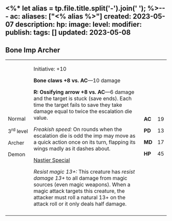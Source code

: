 <%* let alias = tp.file.title.split('-').join(' '); %>---
ac: 
aliases: ["<% alias %>"]
created: 2023-05-07
description: 
hp: 
image: 
level: 
modifier: 
publish: 
tags: []
updated: 2023-05-08
---

## Bone Imp Archer

<table>
<colgroup>
<col style="width: 16%" />
<col style="width: 71%" />
<col style="width: 5%" />
<col style="width: 6%" />
</colgroup>
<tbody>
<tr class="odd">
<td><p>Normal</p>
<p>3<sup>rd</sup> level</p>
<p>Archer</p>
<p>Demon</p></td>
<td><p>Initiative: +10</p>
<p><strong>Bone claws +8 vs. AC</strong>—10 damage</p>
<p><strong>R: Ossifying arrow +8 vs. AC</strong>—6 damage and the target
is stuck (save ends). Each time the target fails to save they take
damage equal to twice the escalation die value.</p>
<p><em>Freakish speed:</em> On rounds when the escalation die is odd the
imp may move as a quick action once on its turn, flapping its wings
madly as it dashes about.</p>
<p><u>Nastier Special</u></p>
<p><em>Resist magic 13+:</em> This creature has <em>resist damage
13+</em> to all damage from magic sources (even magic weapons). When a
magic attack targets this creature, the attacker must roll a natural 13+
on the attack roll or it only deals half damage.</p></td>
<td><p><strong>AC</strong></p>
<p><strong>PD</strong></p>
<p><strong>MD</strong></p>
<p><strong>HP</strong></p></td>
<td><p>19</p>
<p>13</p>
<p>17</p>
<p>45</p></td>
</tr>
<tr class="even">
<td></td>
<td></td>
<td></td>
<td></td>
</tr>
</tbody>
</table>
